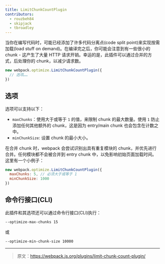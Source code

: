 ```yaml
---
title: LimitChunkCountPlugin
contributors:
  - rouzbeh84
  - skipjack
  - tbroadley
---
```


当你在编写代码时，可能已经添加了许多代码分离点(code split point)来实现按需加载(load stuff on demand)。在编译完之后，你可能会注意到有一些很小的 chunk - 这产生了大量 HTTP 请求开销。幸运的是，此插件可以通过合并的方式，后处理你的 chunk，以减少请求数。

``` js
new webpack.optimize.LimitChunkCountPlugin({
  // 选项……
})
```


## 选项

选项可以支持以下：

- `maxChunks`：使用大于或等于 `1` 的值，来限制 chunk 的最大数量。使用 `1` 防止添加任何其他额外的 chunk，这是因为 entry/main chunk 也会包含在计数之中。
- `minChunkSize`: 设置 chunk 的最小大小。

在合并 chunk 时，webpack 会尝试识别出具有重复模块的 chunk，并优先进行合并。任何模块都不会被合并到 entry chunk 中，以免影响初始页面加载时间。这里有一个小例子：

``` js
new webpack.optimize.LimitChunkCountPlugin({
  maxChunks: 5, // 必须大于或等于 1
  minChunkSize: 1000
})
```


## 命令行接口(CLI)

此插件和其选项还可以通过命令行接口(CLI)执行：

``` bash
--optimize-max-chunks 15
```

或

``` bash
--optimize-min-chunk-size 10000
```

***

> 原文：https://webpack.js.org/plugins/limit-chunk-count-plugin/
